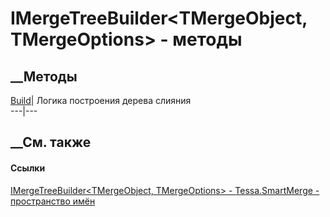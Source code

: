 # IMergeTreeBuilder<TMergeObject, TMergeOptions> \- методы
##  __Методы
[Build](M_Tessa_SmartMerge_IMergeTreeBuilder_2_Build.htm)|  Логика построения
дерева слияния  
---|---  
## __См. также
#### Ссылки
[IMergeTreeBuilder<TMergeObject, TMergeOptions> \-
](T_Tessa_SmartMerge_IMergeTreeBuilder_2.htm)
[Tessa.SmartMerge - пространство имён](N_Tessa_SmartMerge.htm)
